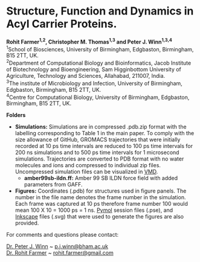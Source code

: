 # Structure, Function and Dynamics in Acyl Carrier Proteins.

**Rohit Farmer<sup>1,2</sup>, Christopher M. Thomas<sup>1,3</sup> and Peter J. Winn<sup>1,3,4</sup>**  
<sup>1</sup>School of Biosciences, University of Birmingham, Edgbaston, Birmingham, B15 2TT, UK.  
<sup>2</sup>Department of Computational Biology and Bioinformatics, Jacob Institute of Biotechnology and Bioengineering, Sam Higginbottom University of Agriculture, Technology and Sciences, Allahabad, 211007, India.   
<sup>3</sup>The institute of Microbiology and Infection, University of Birmingham, Edgbaston, Birmingham, B15 2TT, UK.   
<sup>4</sup>Centre for Computational Biology, University of Birmingham, Edgbaston, Birmingham, B15 2TT, UK.  

**Folders**

* **Simulations:** Simulations are in compressed .pdb.zip format with the labelling corresponding to Table 1 in the main paper. To comply with the size allowance of GitHub, GROMACS trajectories that were initially recorded at 10 ps time intervals are reduced to 100 ps time intervals for 200 ns simulations and to 500 ps time intervals for 1 microsecond simulations. Trajectories are converted to PDB format with no water molecules and ions and compressed to individual zip files. Uncompressed simulation files can be visualized in [VMD](https://www.ks.uiuc.edu/Research/vmd/).
  * **amber99sb-ildn.ff:** Amber 99 SB ILDN force field with added parameters from GAFF.  
* **Figures:**  Coordinates (.pdb) for structures used in figure panels. The number in the file name denotes the frame number in the simulation. Each frame was captured at 10 ps therefore frame number 100 would mean 100 X 10 = 1000 ps = 1 ns. [Pymol](https://pymolwiki.org/index.php/Linux_Install) session files (.pse), and [Inkscape](https://inkscape.org) files (.svg) that were used to generate the figures are also provided.

For comments and questions please contact:

[Dr. Peter J. Winn](https://www.birmingham.ac.uk/staff/profiles/biosciences/winn-peter.aspx) ~ [p.j.winn@bham.ac.uk](mailto:p.j.winn@bham.ac.uk)  
[Dr. Rohit Farmer](https://rohitfarmer.github.io) ~ [rohit.farmer@gmail.com](mailto:rohit.farmer@gmail.com)